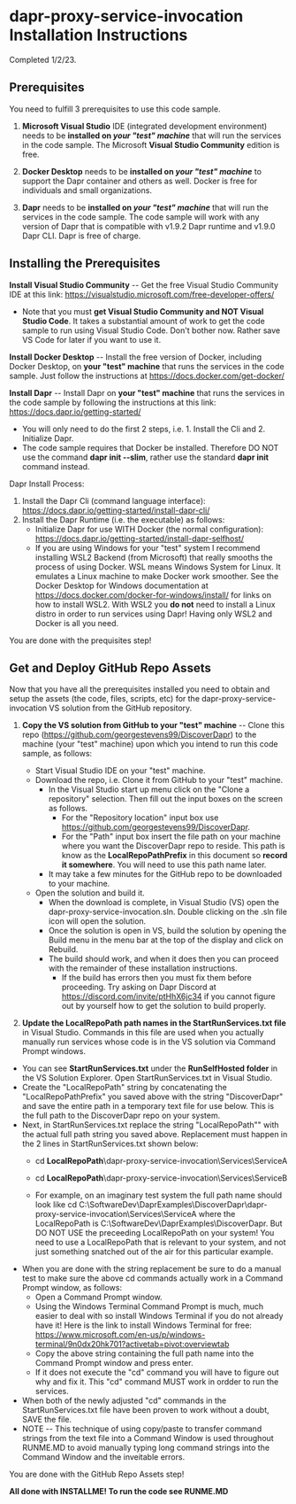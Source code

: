 # dapr-proxy-service-invocation Installation Instructions
Completed 1/2/23.

## Prerequisites
You need to fulfill 3 prerequisites to use this code sample.
1. **Microsoft Visual Studio** IDE (integrated development environment) needs to be **installed on *your "test" machine*** that will run the services in the code sample.  The Microsoft **Visual Studio Community** edition is free.

2. **Docker Desktop** needs to be **installed on *your "test" machine*** to support the Dapr container and others as well.  Docker is free for individuals and small organizations.

3. **Dapr** needs to be **installed on *your "test" machine*** that will run the services in the code sample. The code sample will work with any version of Dapr that is compatible with v1.9.2 Dapr runtime and v1.9.0 Dapr CLI.  Dapr is free of charge.

## Installing the Prerequisites
**Install Visual Studio Community** -- Get the free Visual Studio Community IDE at this link:  https://visualstudio.microsoft.com/free-developer-offers/
* Note that you must **get Visual Studio Community and NOT Visual Studio Code**.  It takes a substantial amount of work to get the code sample to run using Visual Studio Code.  Don't bother now. Rather save VS Code for later if you want to use it.

**Install Docker Desktop** --  Install the free version of Docker, including Docker Desktop, on **your "test" machine** that runs the services in the code sample.  Just follow the instructions at https://docs.docker.com/get-docker/

**Install Dapr** -- Install Dapr on **your "test" machine** that runs the services in the code sample by following the instructions at this link: https://docs.dapr.io/getting-started/
* You will only need to do the first 2 steps, i.e. 1. Install the Cli and 2. Initialize Dapr.  
* The code sample requires that Docker be installed.  Therefore DO NOT use the command **dapr init --slim**, rather use the standard **dapr init** command instead.  
    
Dapr Install Process:
1. Install the Dapr Cli (command language interface):  https://docs.dapr.io/getting-started/install-dapr-cli/
2. Install the Dapr Runtime (i.e. the executable) as follows:
    * Initialize Dapr for use WITH Docker (the normal configuration):  https://docs.dapr.io/getting-started/install-dapr-selfhost/
    * If you are using Windows for your "test" system I recommend installing WSL2 Backend (from Microsoft) that really smooths the process of using Docker.  WSL means Windows System for Linux.  It emulates a Linux machine to make Docker work smoother.  See the Docker Desktop for Windows documentation at https://docs.docker.com/docker-for-windows/install/ for links on how to install WSL2. With WSL2 you **do not** need to install a Linux distro in order to run services using Dapr!  Having only WSL2 and Docker is all you need.

You are done with the prequisites step!

## Get and Deploy GitHub Repo Assets
Now that you have all the prerequisites installed you need to obtain and setup the assets (the code, files, scripts, etc) for the dapr-proxy-service-invocation VS solution from the GitHub repository.
1. **Copy the VS solution from GitHub to your "test" machine** -- Clone this repo (https://github.com/georgestevens99/DiscoverDapr) to the machine (your "test" machine) upon which you intend to run this code sample, as follows:
    * Start Visual Studio IDE on your "test" machine.
    * Download the repo, i.e. Clone it from GitHub to your "test" machine.
      * In the Visual Studio start up menu click on the "Clone a repository" selection.  Then fill out the input boxes on the screen as follows.
        * For the "Repository location" input box use https://github.com/georgestevens99/DiscoverDapr.
        * For the "Path" input box insert the file path on your machine where you want the DiscoverDapr repo to reside. This path is know as the **LocalRepoPathPrefix** in this document so **record it somewhere**.  You will need to use this path name later.
      * It may take a few minutes for the GitHub repo to be downloaded to your machine.
    * Open the solution and build it.
      * When the download is complete, in Visual Studio (VS) open the dapr-proxy-service-invocation.sln.  Double clicking on the .sln file icon will open the solution.
      * Once the solution is open in VS, build the solution by opening the Build menu in the menu bar at the top of the display and click on Rebuild.
      * The build should work, and when it does then you can proceed with the remainder of these installation instructions.
        * If the build has errors then you must fix them before proceeding.  Try asking on Dapr Discord at https://discord.com/invite/ptHhX6jc34 if you cannot figure out by yourself how to get the solution to build properly.
       
2. **Update the LocalRepoPath path names in the StartRunServices.txt file** in Visual Studio.  Commands in this file are used when you actually manually run services whose code is in the VS solution via Command Prompt windows.
  * You can see **StartRunServices.txt** under the **RunSelfHosted folder** in the VS Solution Explorer. Open StartRunServices.txt in Visual Studio.
  * Create the "LocalRepoPath" string by concatenating the "LocalRepoPathPrefix" you saved above with the string "DiscoverDapr" and save the entire path in a temporary text file for use below.  This is the full path to the DiscoverDapr repo on your system.
  * Next, in StartRunServices.txt replace the string "LocalRepoPath"" with the actual full path string you saved above.  Replacement must happen in the 2 lines in StartRunServices.txt shown below:
    * cd **LocalRepoPath**\dapr-proxy-service-invocation\Services\ServiceA
    * cd **LocalRepoPath**\dapr-proxy-service-invocation\Services\ServiceB  

    * For example, on an imaginary test system the full path name should look like cd C:\SoftwareDev\DaprExamples\DiscoverDapr\dapr-proxy-service-invocation\Services\ServiceA where the LocalRepoPath is C:\SoftwareDev\DaprExamples\DiscoverDapr.  But DO NOT USE the preceeding LocalRepoPath on your system!  You need to use a LocalRepoPath that is relevant to your system, and not just something snatched out of the air for this particular example.
  * When you are done with the string replacement be sure to do a manual test to make sure the above cd commands actually work in a Command Prompt window, as follows:
    *  Open a Command Prompt window.  
      * Using the Windows Terminal Command Prompt is much, much easier to deal with so install Windows Terminal if you do not already have it!  Here is the link to install Windows Terminal for free: https://www.microsoft.com/en-us/p/windows-terminal/9n0dx20hk701?activetab=pivot:overviewtab
    *  Copy the above string containing the full path name into the Command Prompt window and press enter.  
      *  If it does not execute the "cd" command you will have to figure out why and fix it.  This "cd" command MUST work in ordder to run the services.
  *  When both of the newly adjusted "cd" commands in the StartRunServices.txt file have been proven to work without a doubt, SAVE the file.
  *  NOTE -- This technique of using copy/paste to transfer command strings from the text file into a Command Window is used throughout RUNME.MD to avoid manually typing long command strings into the Command Window and the inveitable errors.
 
You are done with the GitHub Repo Assets step!

**All done with INSTALLME!  To run the code see RUNME.MD**
